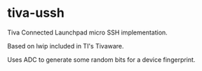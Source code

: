 tiva-ussh
=========

Tiva Connected Launchpad micro SSH implementation.

Based on lwip included in TI's Tivaware.

Uses ADC to generate some random bits for a device fingerprint.
